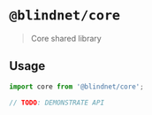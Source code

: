 # `@blindnet/core`

> Core shared library

## Usage

```js
import core from '@blindnet/core';

// TODO: DEMONSTRATE API
```
